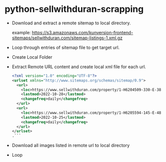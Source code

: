 # python-sellwithduran-scrapping

- Download and extract a remote sitemap to local directory.

  example: https://s3.amazonaws.com/kunversion-frontend-sitemaps/sellwithduran.com/sitemap-listings-1.xml.gz

- Loop through entries of sitemap file to get target url.

- Create Local Folder

- Extract Remote URL content and create local xml file for each url.

  ```xml
  <?xml version="1.0" encoding="UTF-8"?>
  <urlset xmlns="http://www.sitemaps.org/schemas/sitemap/0.9">
    <url>
      <loc>https://www.sellwithduran.com/property/1-H6204509-330-E-38th-Street-27-No-New-York-NY-10016</loc>
      <lastmod>2022-10-28</lastmod>
      <changefreq>daily</changefreq>
    </url>
    <url>
      <loc>https://www.sellwithduran.com/property/1-H6205594-145-E-48th-Street-22c-New-York-NY-10017</loc>
      <lastmod>2022-10-25</lastmod>
      <changefreq>daily</changefreq>
    </url>
  </urlset>
  .```

- Download all images listed in remote url to local directory

- Loop
